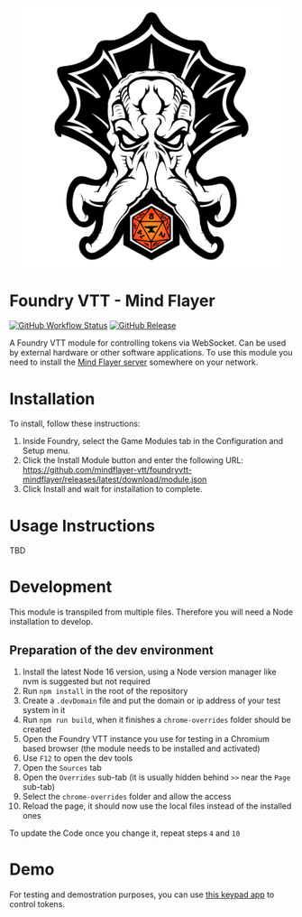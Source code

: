 <div align="center">
<img width="460" src="https://raw.githubusercontent.com/mindflayer-vtt/foundryvtt-mindflayer/main/.github/foundryvtt-mindflayer-logo.png">
</div>

# Foundry VTT - Mind Flayer

[![GitHub Workflow Status](https://img.shields.io/github/workflow/status/mindflayer-vtt/foundryvtt-mindflayer/CI)](https://github.com/mindflayer-vtt/foundryvtt-mindflayer/actions) [![GitHub Release](https://img.shields.io/github/release/mindflayer-vtt/foundryvtt-mindflayer.svg)](https://github.com/mindflayer-vtt/foundryvtt-mindflayer/releases/latest)

A Foundry VTT module for controlling tokens via WebSocket. Can be used by external hardware or other software applications.
To use this module you need to install the [Mind Flayer server](https://github.com/mindflayer-vtt/mindflayer-server) somewhere on your network.

# Installation

To install, follow these instructions:

1.  Inside Foundry, select the Game Modules tab in the Configuration and Setup menu.
2.  Click the Install Module button and enter the following URL: https://github.com/mindflayer-vtt/foundryvtt-mindflayer/releases/latest/download/module.json
3.  Click Install and wait for installation to complete.

# Usage Instructions

TBD

# Development

This module is transpiled from multiple files. Therefore you will need a Node installation to develop.

## Preparation of the dev environment

1. Install the latest Node 16 version, using a Node version manager like nvm is suggested but not required
2. Run `npm install` in the root of the repository
3. Create a `.devDomain` file and put the domain or ip address of your test system in it
4. Run `npm run build`, when it finishes a `chrome-overrides` folder should be created
5. Open the Foundry VTT instance you use for testing in a Chromium based browser (the module needs to be installed and activated)
6. Use `F12` to open the dev tools
7. Open the `Sources` tab
8. Open the `Overrides` sub-tab (it is usually hidden behind `>>` near the `Page` sub-tab)
9. Select the `chrome-overrides` folder and allow the access
10. Reload the page, it should now use the local files instead of the installed ones

To update the Code once you change it, repeat steps `4` and `10`

# Demo

For testing and demostration purposes, you can use [this keypad app](https://mindflayer-vtt.github.io/mindflayer-server/static/keypad.html) to control tokens.
